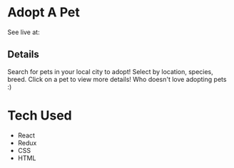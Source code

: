 # Adopt A Pet

See live at: 

## Details

Search for pets in your local city to adopt! Select by location, species, breed. Click on a pet to view more details! Who doesn't love adopting pets :)

# Tech Used

* React
* Redux
* CSS
* HTML
